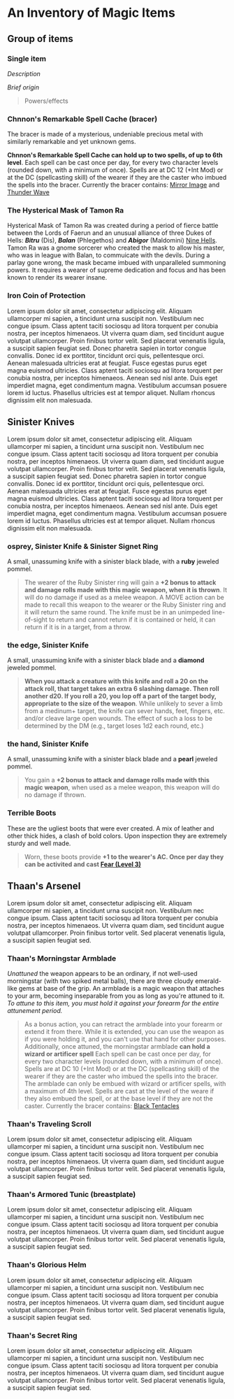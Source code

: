 # An Inventory of Magic Items

## Group of items

### Single item

*Description*

*Brief origin*

> Powers/effects



### Chnnon's Remarkable Spell Cache (bracer)

The bracer is made of a mysterious, undeniable precious metal with similarly remarkable and yet unknown gems.

**Chnnon's Remarkable Spell Cache can hold up to two spells, of up to 6th level**. Each spell can be cast once per day, for every two character levels (rounded down, with a minimum of once). Spells are at DC 12 (+Int Mod) or at the DC (spellcasting skill) of the wearer if they are the caster who imbued the spells into the bracer. Currently the bracer contains: [Mirror Image](https://www.dndbeyond.com/spells/mirror-imageImage) and [Thunder Wave](https://www.dndbeyond.com/spells/thunderwave)

### The Hysterical Mask of Tamon Ra

Hysterical Mask of Tamon Ra was created during a period of fierce battle between the Lords of Faerun and an unusual alliance of three Dukes of Hells: ***Bitru*** (Dis), ***Balan*** (Phlegethos) and ***Abigor*** (Maldomini) [Nine Hells](https://forgottenrealms.fandom.com/wiki/Nine_Hells). Tamon Ra was a gnome sorcerer who created the mask to allow his master, who was in league with Balan, to commuicate with the devils. During a parlay gone wrong, the mask became imbued with unparalleled summoning powers. It requires a wearer of supreme dedication and focus and has been known to render its wearer insane.


### Iron Coin of Protection

Lorem ipsum dolor sit amet, consectetur adipiscing elit. Aliquam ullamcorper mi sapien, a tincidunt urna suscipit non. Vestibulum nec congue ipsum. Class aptent taciti sociosqu ad litora torquent per conubia nostra, per inceptos himenaeos. Ut viverra quam diam, sed tincidunt augue volutpat ullamcorper. Proin finibus tortor velit. Sed placerat venenatis ligula, a suscipit sapien feugiat sed. Donec pharetra sapien in tortor congue convallis. Donec id ex porttitor, tincidunt orci quis, pellentesque orci. Aenean malesuada ultricies erat at feugiat. Fusce egestas purus eget magna euismod ultricies. Class aptent taciti sociosqu ad litora torquent per conubia nostra, per inceptos himenaeos. Aenean sed nisl ante. Duis eget imperdiet magna, eget condimentum magna. Vestibulum accumsan posuere lorem id luctus. Phasellus ultricies est at tempor aliquet. Nullam rhoncus dignissim elit non malesuada.

## Sinister Knives

Lorem ipsum dolor sit amet, consectetur adipiscing elit. Aliquam ullamcorper mi sapien, a tincidunt urna suscipit non. Vestibulum nec congue ipsum. Class aptent taciti sociosqu ad litora torquent per conubia nostra, per inceptos himenaeos. Ut viverra quam diam, sed tincidunt augue volutpat ullamcorper. Proin finibus tortor velit. Sed placerat venenatis ligula, a suscipit sapien feugiat sed. Donec pharetra sapien in tortor congue convallis. Donec id ex porttitor, tincidunt orci quis, pellentesque orci. Aenean malesuada ultricies erat at feugiat. Fusce egestas purus eget magna euismod ultricies. Class aptent taciti sociosqu ad litora torquent per conubia nostra, per inceptos himenaeos. Aenean sed nisl ante. Duis eget imperdiet magna, eget condimentum magna. Vestibulum accumsan posuere lorem id luctus. Phasellus ultricies est at tempor aliquet. Nullam rhoncus dignissim elit non malesuada.

### osprey, Sinister Knife & Sinister Signet Ring

A small, unassuming knife with a sinister black blade, with a **ruby** jeweled pommel.

>The wearer of the Ruby Sinister ring will gain a **+2 bonus to attack and damage rolls made with this magic weapon, when it is thrown**. It will do no damage if used as a melee weapon. A MOVE action can be made to recall this weapon to the wearer or the Ruby Sinister ring and it will return the same round. The knife must be in an unimpeded line-of-sight to return and cannot return if it is contained or held, it can return if it is in a target, from a throw.

### the edge, Sinister Knife

A small, unassuming knife with a sinister black blade and a **diamond** jeweled pommel.

>**When you attack a creature with this knife and roll a 20 on the attack roll, that target takes an extra 6 slashing damage. Then roll another d20. If you roll a 20, you lop off a part of the target body, appropriate to the size of the weapon**. While unlikely to sever a limb from a medinum+ target, the knife can sever hands, feet, fingers, etc. and/or cleave large open wounds. The effect of such a loss to be determined by the DM (e.g., target loses 1d2 each round, etc.)

### the hand, Sinister Knife

A small, unassuming knife with a sinister black blade and a **pearl** jeweled pommel.

> You gain a **+2 bonus to attack and damage rolls made with this magic weapon**, when used as a melee weapon, this weapon will do no damage if thrown.

### Terrible Boots

These are the ugliest boots that were ever created. A mix of leather and other thick hides, a clash of bold colors. Upon inspection they are extremely sturdy and well made.

> Worn, these boots provide **+1 to the wearer's AC. Once per day they can be activited and cast [Fear (Level 3)](https://www.dndbeyond.com/spells/fear)**

## Thaan's Arsenel

Lorem ipsum dolor sit amet, consectetur adipiscing elit. Aliquam ullamcorper mi sapien, a tincidunt urna suscipit non. Vestibulum nec congue ipsum. Class aptent taciti sociosqu ad litora torquent per conubia nostra, per inceptos himenaeos. Ut viverra quam diam, sed tincidunt augue volutpat ullamcorper. Proin finibus tortor velit. Sed placerat venenatis ligula, a suscipit sapien feugiat sed.

### Thaan's Morningstar Armblade

*Unattuned* the weapon appears to be an ordinary, if not well-used morningstar (with two spiked metal balls), there are three cloudy emerald-like gems at base of the grip. An armblade is a magic weapon that attaches to your arm, becoming inseparable from you as long as you're attuned to it. *To attune to this item, you must hold it against your forearm for the entire attunement period.*

> As a bonus action, you can retract the armblade into your forearm or extend it from there. While it is extended, you can use the weapon as if you were holding it, and you can't use that hand for other purposes.<br>Additionally, once attuned, the morningstar armblade **can hold a wizard or artificer spell** Each spell can be cast once per day, for every two character levels (rounded down, with a minimum of once). Spells are at DC 10 (+Int Mod) or at the DC (spellcasting skill) of the wearer if they are the caster who imbued the spells into the bracer. The armblade can only be embued with wizard or artificer spells, with a maximum of 4th level. Spells are cast at the level of the weare if they also embued the spell, or at the base level if they are not the caster. Currently the bracer contains: [Black Tentacles](https://www.dndbeyond.com/spells/black-tentacles#:~:text=Dungeons%20and%20Dragons%20%28D%26D%29%20Fifth%20Edition%20%285e%29%20Spell,on%20ground%20that%20you%20can%20see%20within%20range.)

### Thaan's Traveling Scroll

Lorem ipsum dolor sit amet, consectetur adipiscing elit. Aliquam ullamcorper mi sapien, a tincidunt urna suscipit non. Vestibulum nec congue ipsum. Class aptent taciti sociosqu ad litora torquent per conubia nostra, per inceptos himenaeos. Ut viverra quam diam, sed tincidunt augue volutpat ullamcorper. Proin finibus tortor velit. Sed placerat venenatis ligula, a suscipit sapien feugiat sed.

### Thaan's Armored Tunic (breastplate)

Lorem ipsum dolor sit amet, consectetur adipiscing elit. Aliquam ullamcorper mi sapien, a tincidunt urna suscipit non. Vestibulum nec congue ipsum. Class aptent taciti sociosqu ad litora torquent per conubia nostra, per inceptos himenaeos. Ut viverra quam diam, sed tincidunt augue volutpat ullamcorper. Proin finibus tortor velit. Sed placerat venenatis ligula, a suscipit sapien feugiat sed.

### Thaan's Glorious Helm

Lorem ipsum dolor sit amet, consectetur adipiscing elit. Aliquam ullamcorper mi sapien, a tincidunt urna suscipit non. Vestibulum nec congue ipsum. Class aptent taciti sociosqu ad litora torquent per conubia nostra, per inceptos himenaeos. Ut viverra quam diam, sed tincidunt augue volutpat ullamcorper. Proin finibus tortor velit. Sed placerat venenatis ligula, a suscipit sapien feugiat sed.

### Thaan's Secret Ring

Lorem ipsum dolor sit amet, consectetur adipiscing elit. Aliquam ullamcorper mi sapien, a tincidunt urna suscipit non. Vestibulum nec congue ipsum. Class aptent taciti sociosqu ad litora torquent per conubia nostra, per inceptos himenaeos. Ut viverra quam diam, sed tincidunt augue volutpat ullamcorper. Proin finibus tortor velit. Sed placerat venenatis ligula, a suscipit sapien feugiat sed.


